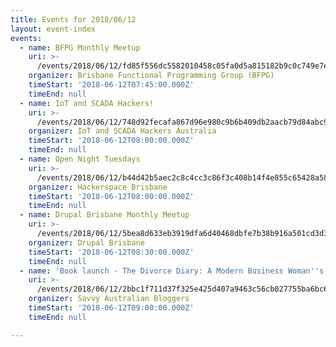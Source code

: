 ```yaml
---
title: Events for 2018/06/12
layout: event-index
events:
  - name: BFPG Monthly Meetup
    uri: >-
      /events/2018/06/12/fd85f556dc5582010458c05fa0d5a815182b9c0c749e7e48f51a73b3d71d4c37
    organizer: Brisbane Functional Programming Group (BFPG)
    timeStart: '2018-06-12T07:45:00.000Z'
    timeEnd: null
  - name: IoT and SCADA Hackers!
    uri: >-
      /events/2018/06/12/748d92fecafa867d96e980c9b6b409db2aacb79d84abc9ac2034cc7920d22aca
    organizer: IoT and SCADA Hackers Australia
    timeStart: '2018-06-12T08:00:00.000Z'
    timeEnd: null
  - name: Open Night Tuesdays
    uri: >-
      /events/2018/06/12/b44d42b5aec2c8c4cc3c86f3c408b14f4e855c65428a5820f57f69154e648e36
    organizer: Hackerspace Brisbane
    timeStart: '2018-06-12T08:00:00.000Z'
    timeEnd: null
  - name: Drupal Brisbane Monthly Meetup
    uri: >-
      /events/2018/06/12/5bea8d633eb3919dfa6d40468dbfe7b38b916a501cd3d33ec0a91213ae9b5f6d
    organizer: Drupal Brisbane
    timeStart: '2018-06-12T08:30:00.000Z'
    timeEnd: null
  - name: 'Book launch - The Divorce Diary: A Modern Business Woman''s Survival Guide'
    uri: >-
      /events/2018/06/12/2bbc1f711d37f325e425d407a9463c56cb027755ba6bc680abbc6ba1cba4cc86
    organizer: Savvy Australian Bloggers
    timeStart: '2018-06-12T09:00:00.000Z'
    timeEnd: null

---
```

